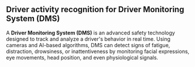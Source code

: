 ## Driver activity recognition for Driver Monitoring System (DMS) ##

A **Driver Monitoring System (DMS)** is an advanced safety technology designed to track and analyze a driver's behavior in real time. Using cameras and AI-based algorithms, DMS can detect signs of fatigue, distraction, drowsiness, or inattentiveness by monitoring facial expressions, eye movements, head position, and even physiological signals.
